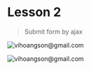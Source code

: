 # Lesson 2

> Submit form by ajax

![vihoangson@gmail.com](https://avatars3.githubusercontent.com/u/4572510?v=3&s=460)

![vihoangson@gmail.com](https://avatars3.githubusercontent.com/u/4572510?v=3&s=460)
